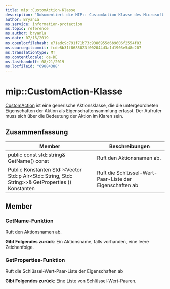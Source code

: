```yaml
---
title: mip::CustomAction-Klasse
description: 'Dokumentiert die MIP:: CustomAction-Klasse des Microsoft Information Protection (MIP) SDK.'
author: BryanLa
ms.service: information-protection
ms.topic: reference
ms.author: bryanla
ms.date: 07/16/2019
ms.openlocfilehash: e71adc9c791f71b73c9386955d6b9606f2554f83
ms.sourcegitcommit: fcde8b31f8685023f002044d3a1d1903e548d207
ms.translationtype: MT
ms.contentlocale: de-DE
ms.lasthandoff: 08/21/2019
ms.locfileid: "69884388"
---
```

# <a name="class-mipcustomaction"></a>mip::CustomAction-Klasse 
[CustomAction](class_mip_customaction.md) ist eine generische Aktionsklasse, die die untergeordneten Eigenschaften der Aktion als Eigenschaftensammlung erfasst. Der Aufrufer muss sich über die Bedeutung der Aktion im Klaren sein.
  
## <a name="summary"></a>Zusammenfassung
 Member                        | Beschreibungen                                
--------------------------------|---------------------------------------------
public const std::string& GetName() const  |  Ruft den Aktionsnamen ab.
Public Konstanten Std::\<Vector Std::p Air\<Std:: String, Std:: String\>\>& GetProperties () Konstanten  |  Ruft die Schlüssel-Wert-Paar-Liste der Eigenschaften ab
  
## <a name="members"></a>Member
  
### <a name="getname-function"></a>GetName-Funktion
Ruft den Aktionsnamen ab.

  
**Gibt Folgendes zurück**: Ein Aktionsname, falls vorhanden, eine leere Zeichenfolge.
  
### <a name="getproperties-function"></a>GetProperties-Funktion
Ruft die Schlüssel-Wert-Paar-Liste der Eigenschaften ab

  
**Gibt Folgendes zurück**: Eine Liste von Schlüssel-Wert-Paaren.